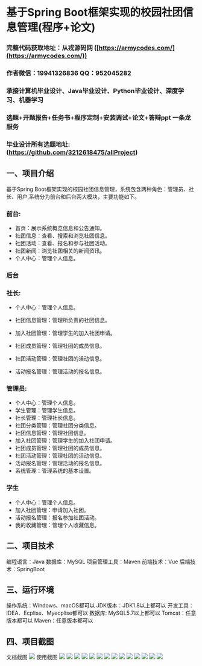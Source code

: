 基于Spring Boot框架实现的校园社团信息管理(程序+论文)
=
###  完整代码获取地址：从戎源码网 ([https://armycodes.com/](https://armycodes.com/))
###  作者微信：19941326836  QQ：952045282 
###  承接计算机毕业设计、Java毕业设计、Python毕业设计、深度学习、机器学习
###  选题+开题报告+任务书+程序定制+安装调试+论文+答辩ppt 一条龙服务
###  毕业设计所有选题地址:(https://github.com/3212618475/allProject)


一、项目介绍
---
基于Spring Boot框架实现的校园社团信息管理，系统包含两种角色：管理员、社长、用户,系统分为前台和后台两大模块，主要功能如下。

### 前台:
- 首页：展示系统概览信息和公告通知。
- 社团信息：查看、搜索和浏览社团信息。
- 社团活动：查看、报名和参与社团活动。
- 社团新闻：浏览社团相关的新闻资讯。
- 个人中心：管理个人信息。

 
### 后台
### 社长:
- 个人中心：管理个人信息。
- 社团信息管理：管理所负责的社团信息。

- 加入社团管理：管理学生的加入社团申请。
- 社团成员管理：管理社团的成员信息。
- 社团活动管理：管理社团的活动信息。
- 活动报名管理：管理活动的报名信息。
  
### 管理员:
- 个人中心：管理个人信息。
- 学生管理：管理学生信息。
- 社长管理：管理社长信息。
- 社团分类管理：管理社团分类信息。
- 社团信息管理：管理社团信息。
- 加入社团管理：管理学生的加入社团申请。
- 社团成员管理：管理社团的成员信息。
- 社团活动管理：管理社团的活动信息。
- 活动报名管理：管理活动的报名信息。
- 系统管理：管理系统的基本设置。

### 学生
- 个人中心：管理个人信息。
- 加入社团管理：申请加入社团。
- 活动报名管理：报名参加社团活动。
- 我的收藏管理：管理个人收藏信息。

  
二、项目技术
---
编程语言：Java
数据库：MySQL
项目管理工具：Maven
前端技术：Vue
后端技术：SpringBoot

三、运行环境
---
操作系统：Windows、macOS都可以
JDK版本：JDK1.8以上都可以
开发工具：IDEA、Ecplise、Myecplise都可以
数据库: MySQL5.7以上都可以
Tomcat：任意版本都可以
Maven：任意版本都可以

四、项目截图
---
文档截图
![](limage/2.png)
使用截图
![](image/1.png)
![](image/2.png)
![](image/3.png)
![](image/4.png)
![](image/5.png)
![](image/6.png)
![](image/7.png)
![](image/8.png)
![](image/9.png)
![](image/10.png)
![](image/11.png)
![](image/12.png)
![](image/13.png)
![](image/14.png)
